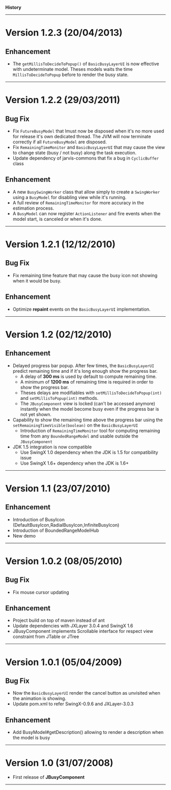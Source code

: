 **History**



---


# Version 1.2.3 (20/04/2013) #

## Enhancement ##
  * The `getMillisToDecideToPopup()` of `BasicBusyLayerUI` is now effective with undeterminate model. Theses models waits the time `MillisToDecideToPopup` before to render the busy state.


---


# Version 1.2.2 (29/03/2011) #

## Bug Fix ##
  * Fix `FutureBusyModel` that lmust now be disposed when it's no more used for release it's own dedicated thread. The JVM will now terminate correctly if all `FutureBusyModel` are disposed.
  * Fix `RemainingTimeMonitor` and `BasicBusyLayerUI` that may cause the view to change state (busy / not busy) along the task execution.
  * Update dependency of jarvis-commons that fix a bug in `CyclicBuffer` class

## Enhancement ##
  * A new `BusySwingWorker` class that allow simply to create a `SwingWorker` using a `BusyModel` for disabling view while it's running.
  * A full review of `RemainingTimeMonitor` for more accuracy in the estimation process.
  * A `BusyModel` can now register `ActionListener` and fire events when the model start, is canceled or when it's done.


---


# Version 1.2.1 (12/12/2010) #

## Bug Fix ##
  * Fix remaining time feature that may cause the busy icon not showing when it would be busy.

## Enhancement ##
  * Optimize **repaint** events on the `BasicBusyLayerUI` implementation.


---


# Version 1.2 (02/12/2010) #

## Enhancement ##
  * Delayed progress bar popup. After few times, the `BasicBusyLayerUI` predict remaining time and if it's long enough show the progress bar.
    * A delay of **300 ms** is used by default to compute remaining time.
    * A minimum of **1200 ms** of remaining time is required in order to show the progress bar.
    * Theses delays are modifiables with `setMillisToDecideToPopup(int)` and `setMillisToPopup(int)` methods.
    * The `JBusyComponent` view is locked (can't be accessed anymore) instantly when the model become busy even if the progress bar is not yet shown.
  * Capability to show the remaining time above the progress bar using the `setRemainingTimeVisible(boolean)` on the `BasicBusyLayerUI`
    * Introduction of `RemainingTimeMonitor` tool for computing remaining time from any `BoundedRangeModel` and usable outside the `JBusyComponent`
  * JDK 1.5 integration is now compatible
    * Use SwingX 1.0  dependency when the JDK is 1.5 for compatibility issue
    * Use SwingX 1.6+ dependency when the JDK is 1.6+


---


# Version 1.1 (23/07/2010) #

## Enhancement ##
  * Introduction of BusyIcon (DefaultBusyIcon,RadialBusyIcon,InfiniteBusyIcon)
  * Introduction of BoundedRangeModelHub
  * New demo


---


# Version 1.0.2 (08/05/2010) #

## Bug Fix ##
  * Fix mouse cursor updating

## Enhancement ##
  * Project build on top of maven instead of ant
  * Update dependencies with JXLayer 3.0.4 and SwingX 1.6
  * JBusyComponent implements Scrollable interface for respect view constraint from JTable or JTree


---


# Version 1.0.1 (05/04/2009) #

## Bug Fix ##
  * Now the `BasicBusyLayerUI` render the cancel button as unvisited when the animation is showing.
  * Update pom.xml to refer SwingX-0.9.6 and JXLayer-3.0.3

## Enhancement ##
  * Add BusyModel#getDescription() allowing to render a description when the model is busy


---


# Version 1.0 (31/07/2008) #
  * First release of **JBusyComponent**


---
